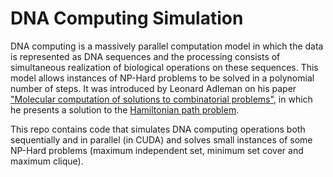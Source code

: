 # DNA Computing Simulation

DNA computing is a massively parallel computation model in which the data is represented as DNA sequences and the processing consists of simultaneous realization of biological operations on these sequences. This model allows instances of NP-Hard problems to be solved in a polynomial number of steps. It was introduced by Leonard Adleman on his paper ["Molecular computation of solutions to combinatorial problems"](https://courses.cs.duke.edu/cps296.4/spring04/papers/Adleman94.pdf), in which he presents a solution to the [Hamiltonian path problem](https://en.wikipedia.org/wiki/Hamiltonian_path_problem).


This repo contains code that simulates DNA computing operations both sequentially and in parallel (in CUDA) and solves small instances of some NP-Hard problems (maximum independent set, minimum set cover and maximum clique).
